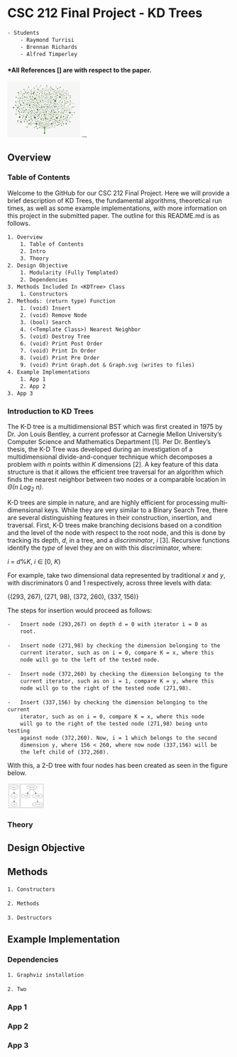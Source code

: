 # CSC 212 Final Project - KD Trees
~~~
- Students
    - Raymond Turrisi
    - Brennan Richards
    - Alfred Timperley
~~~
#### *All References [] are with respect to the paper.

<img src="./images/tree.png" alt="image" style="zoom:20%;" />

<img src="./svgs/alcohols.csv.svg" alt="image" style="zoom:20%;" />

## Overview
### Table of Contents
Welcome to the GitHub for our CSC 212 Final Project. Here we will provide a brief description of KD Trees, the fundamental algorithms, theoretical run times, as well as some example implementations, with more information on this project in the submitted paper. The outline for this README.md is as follows.

~~~
1. Overview
    1. Table of Contents
    2. Intro
    3. Theory
2. Design Objective
    1. Modularity (Fully Templated)
    2. Dependencies
3. Methods Included In <KDTree> Class
    1. Constructors
2. Methods: (return type) Function
    1. (void) Insert
    2. (void) Remove Node
    3. (bool) Search
    4. (<Template Class>) Nearest Neighbor
    5. (void) Destroy Tree
    6. (void) Print Post Order
    7. (void) Print In Order
    8. (void) Print Pre Order
    9. (void) Print Graph.dot & Graph.svg (writes to files)
4. Example Implementations
    1. App 1
    2. App 2
3. App 3
~~~

### Introduction to KD Trees
The K-D tree is a multidimensional BST which was first created in 1975
by Dr. Jon Louis Bentley, a current professor at Carnegie Mellon
University’s Computer Science and Mathematics Department [1]. Per Dr.
Bentley’s thesis, the K-D Tree was developed during an investigation of
a multidimensional divide-and-conquer technique which decomposes a
problem with *n* points within *K* dimensions [2]. A key feature of this
data structure is that it allows the efficient tree traversal for an
algorithm which finds the nearest neighbor between two nodes or a
comparable location in <em>Θ(n Log<sub>2</sub> n)</em>.

K-D trees are simple in nature, and are highly efficient for processing
multi-dimensional keys. While they are very similar to a Binary Search
Tree, there are several distinguishing features in their construction,
insertion, and traversal. First, K-D trees make branching decisions
based on a condition and the level of the node with respect to the root
node, and this is done by tracking its depth, *d*, in a tree, and a
*discriminator*, *i* [3]. Recursive functions identify the *type* of level
they are on with this discriminator, where:

*i* = *d*%*K*,  *i* ∈ \[0, *K*\)

For example, take two dimensional data represented by traditional *x*
and *y*, with discriminators 0 and 1 respectively, across three levels
with data:

{(293, 267), (271, 98), (372, 260), (337, 156)}

The steps for insertion would proceed as follows:
~~~
-   Insert node (293,267) on depth d = 0 with iterator i = 0 as
    root.

-   Insert node (271,98) by checking the dimension belonging to the
    current iterator, such as on i = 0, compare K = x, where this
    node will go to the left of the tested node.

-   Insert node (372,260) by checking the dimension belonging to the
    current iterator, such as on i = 1, compare K = y, where this
    node will go to the right of the tested node (271,98).

-   Insert (337,156) by checking the dimension belonging to the current
    iterator, such as on i = 0, compare K = x, where this node
    will go to the right of the tested node (271,98) being unto testing
    against node (372,260). Now, i = 1 which belongs to the second
    dimension y, where 156 < 260, where now node (337,156) will be
    the left child of (372,260).
~~~

With this, a 2-D tree with four nodes has been created as seen in the figure below.

<img src="./images/example1.png" alt="image" style="zoom:20%;" />

### Theory


## Design Objective


## Methods

~~~
1. Constructors

2. Methods

3. Destructors
~~~

## Example Implementation

### Dependencies
~~~
1. Graphviz installation

2. Two
~~~
### App 1

### App 2

### App 3
